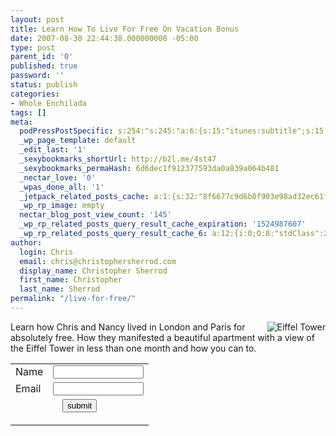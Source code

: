 ```yaml
---
layout: post
title: Learn How To Live For Free On Vacation Bonus
date: 2007-08-30 22:44:38.000000000 -05:00
type: post
parent_id: '0'
published: true
password: ''
status: publish
categories:
- Whole Enchilada
tags: []
meta:
  podPressPostSpecific: s:254:"s:245:"a:6:{s:15:"itunes:subtitle";s:15:"##PostExcerpt##";s:14:"itunes:summary";s:15:"##PostExcerpt##";s:15:"itunes:keywords";s:17:"##WordPressCats##";s:13:"itunes:author";s:10:"##Global##";s:15:"itunes:explicit";s:2:"No";s:12:"itunes:block";s:2:"No";}";";
  _wp_page_template: default
  _edit_last: '1'
  _sexybookmarks_shortUrl: http://b2l.me/4st47
  _sexybookmarks_permaHash: 6d6dec1f912377593da0a839a064b481
  _nectar_love: '0'
  _wpas_done_all: '1'
  _jetpack_related_posts_cache: a:1:{s:32:"8f6677c9d6b0f903e98ad32ec61f8deb";a:2:{s:7:"expires";i:1457701319;s:7:"payload";a:3:{i:0;a:1:{s:2:"id";i:1941;}i:1;a:1:{s:2:"id";i:1797;}i:2;a:1:{s:2:"id";i:1285;}}}}
  _wp_rp_image: empty
  nectar_blog_post_view_count: '145'
  _wp_rp_related_posts_query_result_cache_expiration: '1524987607'
  _wp_rp_related_posts_query_result_cache_6: a:12:{i:0;O:8:"stdClass":2:{s:7:"post_id";s:4:"4411";s:5:"score";s:18:"45.944430512273186";}i:1;O:8:"stdClass":2:{s:7:"post_id";s:3:"620";s:5:"score";s:18:"30.893052549050267";}i:2;O:8:"stdClass":2:{s:7:"post_id";s:3:"257";s:5:"score";s:18:"29.800645623687387";}i:3;O:8:"stdClass":2:{s:7:"post_id";s:4:"1941";s:5:"score";s:17:"26.42785183079131";}i:4;O:8:"stdClass":2:{s:7:"post_id";s:3:"626";s:5:"score";s:18:"23.757119498102735";}i:5;O:8:"stdClass":2:{s:7:"post_id";s:3:"274";s:5:"score";s:17:"20.43922403204892";}i:6;O:8:"stdClass":2:{s:7:"post_id";s:3:"596";s:5:"score";s:17:"19.66712998753562";}i:7;O:8:"stdClass":2:{s:7:"post_id";s:4:"1414";s:5:"score";s:18:"19.091765842637646";}i:8;O:8:"stdClass":2:{s:7:"post_id";s:3:"341";s:5:"score";s:18:"17.344350824187913";}i:9;O:8:"stdClass":2:{s:7:"post_id";s:4:"2335";s:5:"score";s:17:"15.82082843932909";}i:10;O:8:"stdClass":2:{s:7:"post_id";s:4:"4415";s:5:"score";s:18:"15.631045893450574";}i:11;O:8:"stdClass":2:{s:7:"post_id";s:4:"4413";s:5:"score";s:18:"14.881658994595687";}}
author:
  login: Chris
  email: chris@christophersherrod.com
  display_name: Christopher Sherrod
  first_name: Christopher
  last_name: Sherrod
permalink: "/live-for-free/"
---
```

<p><img src="{{ site.baseurl }}/posts/2007/08/995088949_c38b3faf65_m.thumbnail.jpg" alt="Eiffel Tower" align="right" />Learn how Chris and Nancy lived in London and Paris for absolutely free.  How they manifested a beautiful apartment with a view of the Eiffel Tower in less than one month and how you can to.</p>
<form action="http://www.kickstartcart.com/app/contactsave.asp" method="post"><input type="hidden" name="phpMyAdmin" value="QNjMR3Pz-4LXmWY8GykUfQMUUdd" /></p>
<table border="0" cellspacing="0" cellpadding="3">
<tbody>
<tr>
<td>Name</td>
<td><input id="name" name="name" size="15" type="text" /></td>
</tr>
<tr>
<td>Email</td>
<td><input id="email1" name="email1" size="15" type="text" /></td>
</tr>
<tr>
<td colspan="2" align="center"><input name="submit" type="submit" value="submit" /> <input id="defaultar" name="defaultar" type="hidden" value="269487" /> <input id="merchantid" name="merchantid" type="hidden" value="101104" /> <input id="copyarresponse" name="copyarresponse" type="hidden" value="1" /> <input name="visiblefields" type="hidden" value="name,email1" /> <input name="requiredfields" type="hidden" /> <!-- note email1 is always required.  Add 'Name' to RequiredFields value if you want it to be required. --></p>
<p><input name="arthankyouurl" type="hidden" value="http://blog.christophersherrod.com/contact/thankyou/" /> <input name="allowmulti" type="hidden" value="1" /> <input name="custom" type="hidden" value="0" /></td>
</tr>
</tbody>
</table>
</form>
